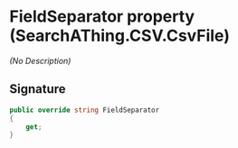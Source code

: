# FieldSeparator property (SearchAThing.CSV.CsvFile<T>)
_(No Description)_

## Signature
```csharp
public override string FieldSeparator
{
    get;
}
```
